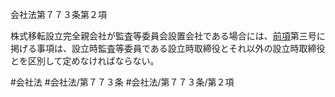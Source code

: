 会社法第７７３条第２項

株式移転設立完全親会社が監査等委員会設置会社である場合には、[前項](会社法＿＿＿＿第７７３条第１項)第三号に掲げる事項は、設立時監査等委員である設立時取締役とそれ以外の設立時取締役とを区別して定めなければならない。

#会社法
#会社法/第７７３条
#会社法/第７７３条/第２項

